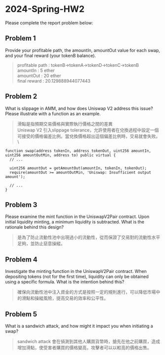 # 2024-Spring-HW2

Please complete the report problem below:

## Problem 1
Provide your profitable path, the amountIn, amountOut value for each swap, and your final reward (your tokenB balance).

> profitable path : tokenB-\>tokenA-\>tokenD-\>tokenC-\>tokenB\
> amountIn : 5 ether\
> amountOut : 20 ether\
> final reward : 20.129888944077443 

## Problem 2
What is slippage in AMM, and how does Uniswap V2 address this issue? Please illustrate with a function as an example.

> 滑點是指預期交易價格與實際執行價格之間的差異\
> Uniswap V2 引入slippage tolerance，允許使用者在兌換過程中設定一個可接受的價格偏差比例。當兌換價格超出這個偏差比例時，交易就會失败。\

```solidity
function swap(address tokenIn, address tokenOut, uint256 amountIn, uint256 amountOutMin, address to) public virtual {
  // ... 

  uint256 amountOut = getAmountOut(amountIn, tokenIn, tokenOut);
  require(amountOut >= amountOutMin, 'Uniswap: Insufficient output amount');

  // ... 
}
```

## Problem 3
Please examine the mint function in the UniswapV2Pair contract. Upon initial liquidity minting, a minimum liquidity is subtracted. What is the rationale behind this design?

> 是為了防止流動性池中出現過小的流動性，從而保證了交易對的流動性水平足夠，並防止惡意操縱。

## Problem 4
Investigate the minting function in the UniswapV2Pair contract. When depositing tokens (not for the first time), liquidity can only be obtained using a specific formula. What is the intention behind this?

> 確保向流動性池中注入資金的方式是按照一定的規則進行，可以降低市場中的滑點和操縱風險，提高交易的效率和公平性。

## Problem 5
What is a sandwich attack, and how might it impact you when initiating a swap?

> sandwich attack 會在偵測到其他人購買貨幣時，搶先在他之前購買，造成增加滑點，使受害者購買的價格變高，攻擊者可以以較高的價格出售。

